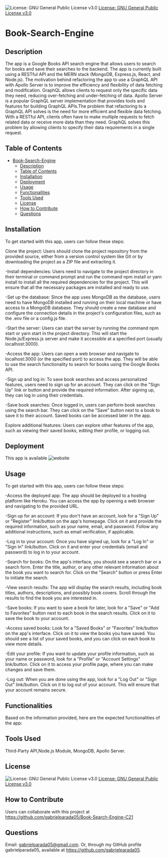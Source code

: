 
![License: GNU General Public License v3.0](https://img.shields.io/badge/License-GPLv3-blue.svg)
[License: GNU General Public License v3.0](https://www.gnu.org/licenses/gpl-3.0)

# Book-Search-Engine

## Description
The app is a Google Books API search engine that allows users to search for books and save their searches to the backend. The app is currently built using a RESTful API and the MERN stack (MongoDB, Express.js, React, and Node.js). The motivation behind refactoring the app to use a GraphQL API with Apollo Server is to improve the efficiency and flexibility of data fetching and modification. GraphQL allows clients to request only the specific data they need, reducing over-fetching and under-fetching of data. Apollo Server is a popular GraphQL server implementation that provides tools and features for building GraphQL APIs.The problem that refactoring to a GraphQL API solves is the need for more efficient and flexible data fetching. With a RESTful API, clients often have to make multiple requests to fetch related data or receive more data than they need. GraphQL solves this problem by allowing clients to specify their data requirements in a single request.

## Table of Contents

- [Book-Search-Engine](#book-search-engine)
  - [Description](#description)
  - [Table of Contents](#table-of-contents)
  - [Installation](#installation)
  - [Deployment](#deployment)
  - [Usage](#usage)
  - [Functionalities](#functionalities)
  - [Tools Used](#tools-used)
  - [License](#license)
  - [How to Contribute](#how-to-contribute)
  - [Questions](#questions)

## Installation 
To get started with this app, users can follow these steps:

Clone the project: Users should clone the project repository from the provided source, either from a version control system like Git or by downloading the project as a ZIP file and extracting it.

-Install dependencies: Users need to navigate to the project directory in their terminal or command prompt and run the command npm install or yarn install to install all the required dependencies for the project. This will ensure that all the necessary packages are installed and ready to use.

-Set up the database: Since the app uses MongoDB as the database, users need to have MongoDB installed and running on their local machine or have access to a MongoDB database. They should create a new database and configure the connection details in the project's configuration files, such as the .env file or a config.js file.

-Start the server: Users can start the server by running the command npm start or yarn start in the project directory. This will start the Node.js/Express.js server and make it accessible at a specified port (usually localhost:3000).

-Access the app: Users can open a web browser and navigate to localhost:3000 (or the specified port) to access the app. They will be able to use the search functionality to search for books using the Google Books API.

-Sign up and log in: To save book searches and access personalized features, users need to sign up for an account. They can click on the "Sign Up" link or button and provide the required information. After signing up, they can log in using their credentials.

-Save book searches: Once logged in, users can perform book searches using the search bar. They can click on the "Save" button next to a book to save it to their account. Saved books can be accessed later in the app.

Explore additional features: Users can explore other features of the app, such as viewing their saved books, editing their profile, or logging out.

## Deployment
This app is available ![website]((https://mysterious-woodland-26132-f048fc7fc081.herokuapp.com/))

## Usage
To get started with this app, users can follow these steps:

-Access the deployed app: The app should be deployed to a hosting platform like Heroku. You can access the app by opening a web browser and navigating to the provided URL.

-Sign up for an account: If you don't have an account, look for a "Sign Up" or "Register" link/button on the app's homepage. Click on it and provide the required information, such as your name, email, and password. Follow any additional instructions, such as email verification, if applicable.

-Log in to your account: Once you have signed up, look for a "Log In" or "Sign In" link/button. Click on it and enter your credentials (email and password) to log in to your account.

-Search for books: On the app's interface, you should see a search bar or a search form. Enter the title, author, or any other relevant information about the book you want to search for. Click on the "Search" button or press Enter to initiate the search.

-View search results: The app will display the search results, including book titles, authors, descriptions, and possibly book covers. Scroll through the results to find the book you are interested in.

-Save books: If you want to save a book for later, look for a "Save" or "Add to Favorites" button next to each book in the search results. Click on it to save the book to your account.

-Access saved books: Look for a "Saved Books" or "Favorites" link/button on the app's interface. Click on it to view the books you have saved. You should see a list of your saved books, and you can click on each book to view more details.

-Edit your profile: If you want to update your profile information, such as your name or password, look for a "Profile" or "Account Settings" link/button. Click on it to access your profile page, where you can make changes and save them.

-Log out: When you are done using the app, look for a "Log Out" or "Sign Out" link/button. Click on it to log out of your account. This will ensure that your account remains secure.

## Functionalities
Based on the information provided, here are the expected functionalities of the app:

## Tools Used
Third-Party API,Node.js Module, MongoDB, Apollo Server.


## License
![License: GNU General Public License v3.0](https://img.shields.io/badge/License-GPLv3-blue.svg)
[License: GNU General Public License v3.0](https://www.gnu.org/licenses/gpl-3.0)


## How to Contribute  
Users can collaborate with this project at https://github.com/gabrielparada05/Book-Search-Engine-C21

## Questions 
 Email: [gabrielparada05@gmail.com](mailto:gabrielparada05@gmail.com). Or, through my GitHub profile gabrielparada05, available at https://github.com/gabrielparada05.


